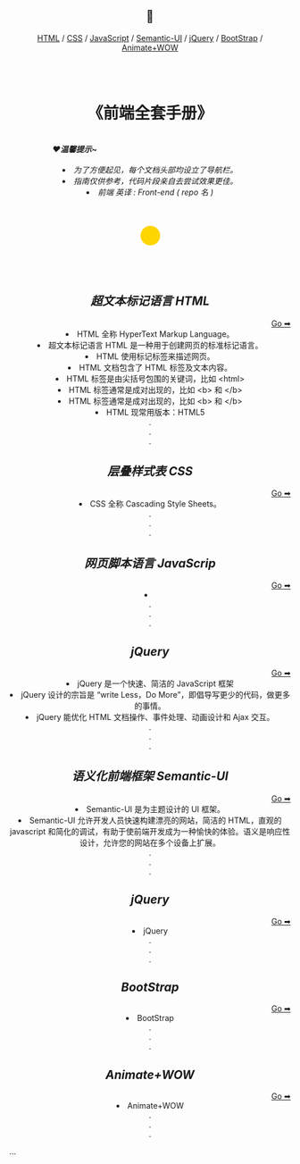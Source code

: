 <div align="center">
  <h2><a name="head"></a>📖</h2>
</div>  
<div align="center">
  <a href="https://github.com/fmw666/Front-end/blob/master/HTML/README.md#head">HTML</a> 
  / 
  <a href="https://github.com/fmw666/Front-end/blob/master/CSS/README.md#head">CSS</a> 
  / 
  <a href="https://github.com/fmw666/Front-end/blob/master/JavaScript/README.md#head">JavaScript</a> 
  /
  <a href="https://github.com/fmw666/Front-end/blob/master/Semantic-UI/README.md#head">Semantic-UI</a>
  /
  <a href="https://github.com/fmw666/Front-end/blob/master/jQuery/README.md#head">jQuery</a>
  / 
  <a href="https://github.com/fmw666/Front-end/blob/master/Bootstrap/README.md#head">BootStrap</a> 
  /
  <a href="https://github.com/fmw666/Front-end/blob/master/Animate%2BWOW/README.md#head">Animate+WOW</a>
</div>

<br /><br />

<div align="center">
    <h1>《前端全套手册》</h1>
    <br>
    <span><i><b>❤温馨提示~</b></i>&emsp;&emsp;&emsp;&emsp;&emsp;&emsp;&emsp;&emsp;&emsp;
      &emsp;&emsp;&emsp;&emsp;&emsp;&emsp;&emsp;&emsp;&emsp;&emsp;</span><br><br>
    <span><li><i>为了方便起见，每个文档头部均设立了导航栏。</i></li></span>
    <span><li><i>指南仅供参考，代码片段亲自去尝试效果更佳。</i></li></span>
	<span><li><i>前端 英译 : Front-end ( repo 名 )</i></li></span>
    <br><br><br>
    <img src="https://github.com/fmw666/my-image-file/blob/master/images/gif/down.gif" width="35">
    <br><br><br>
</div>
<br>

<div align="center">
    <h2><i>超文本标记语言 HTML</i></h2>
	<div align="right">
		<a href="HTML/README.md#head">Go ➡</a>
	</div>
      <li>HTML 全称 HyperText Markup Language。</li>
      <li>超文本标记语言 HTML 是一种用于创建网页的标准标记语言。</li>
      <li>HTML 使用标记标签来描述网页。</li> 
      <li>HTML 文档包含了 HTML 标签及文本内容。</li>
      <li>HTML 标签是由尖括号包围的关键词，比如 &lt;html&gt;</li>
      <li>HTML 标签通常是成对出现的，比如 &lt;b&gt; 和 &lt;/b&gt;</li>
	  <li>HTML 标签通常是成对出现的，比如 &lt;b&gt; 和 &lt;/b&gt;</li>
	  <li>HTML 现常用版本：HTML5</li>
	.<br>
	.<br>
	.
</div>

<div align="center">
    <h2><i>层叠样式表 CSS</i></h2>
      <div align="right">
		<a href="CSS/README.md#head">Go ➡</a>
	</div>
	  <li>CSS 全称 Cascading Style Sheets。</li>
    .<br>
    .<br>
    .
</div>

<div align="center">
  <h2><i>网页脚本语言 JavaScrip</i></h2>
	<div align="right">
		<a href="JavaScript/README.md#head">Go ➡</a>
	</div>
      <li></li>
    .<br>
    .<br>
    .
</div>

<div align="center">
    <h2><i>jQuery</i></h2>
	<div align="right">
		<a href="jQuery/README.md#head">Go ➡</a>
	</div>
    <li>jQuery 是一个快速、简洁的 JavaScript 框架</li>
    <li>jQuery 设计的宗旨是 “write Less，Do More”，即倡导写更少的代码，做更多的事情。</li>
    <li>jQuery 能优化 HTML 文档操作、事件处理、动画设计和 Ajax 交互。</li> 
    .<br>
    .<br>
    .
</div>

<div align="center">
    <h2><i>语义化前端框架 Semantic-UI</i></h2>
    <div align="right">
		<a href="Semantic-UI/README.md#head">Go ➡</a>
	</div>
	<li>Semantic-UI 是为主题设计的 UI 框架。</li>
    <li>Semantic-UI 允许开发人员快速构建漂亮的网站，简洁的 HTML，直观的 javascript 和简化的调试，有助于使前端开发成为一种愉快的体验。语义是响应性设计，允许您的网站在多个设备上扩展。</li>
    .<br>
    .<br>
    .
</div>

<div align="center">
    <h2><i>jQuery</i></h2>
	<div align="right">
		<a href="jQuery/README.md#head">Go ➡</a>
	</div>
    <li>jQuery</li>
    .<br>
    .<br>
    .
</div>

<div align="center">
    <h2><i>BootStrap</i></h2>
	<div align="right">
		<a href="Bootstrap/README.md#head">Go ➡</a>
	</div>
    <li>BootStrap</li>
    .<br>
    .<br>
    .
</div>

<div align="center">
    <h2><i>Animate+WOW</i></h2>
	<div align="right">
		<a href="Animate%2BWOW/README.md#head">Go ➡</a>
	</div>
    <li>Animate+WOW</li>
    .<br>
    .<br>
    .
</div>

...
